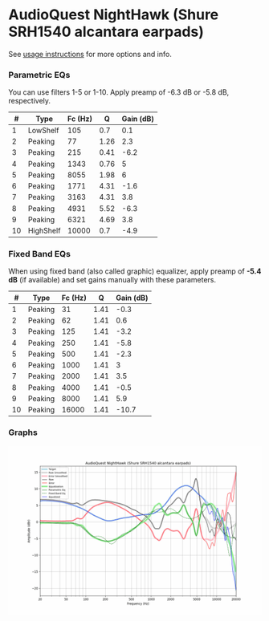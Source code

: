 # AudioQuest NightHawk (Shure SRH1540 alcantara earpads)
See [usage instructions](https://github.com/jaakkopasanen/AutoEq#usage) for more options and info.

### Parametric EQs
You can use filters 1-5 or 1-10. Apply preamp of -6.3 dB or -5.8 dB, respectively.

|   # | Type      |   Fc (Hz) |    Q |   Gain (dB) |
|-----|-----------|-----------|------|-------------|
|   1 | LowShelf  |       105 | 0.7  |         0.1 |
|   2 | Peaking   |        77 | 1.26 |         2.3 |
|   3 | Peaking   |       215 | 0.41 |        -6.2 |
|   4 | Peaking   |      1343 | 0.76 |         5   |
|   5 | Peaking   |      8055 | 1.98 |         6   |
|   6 | Peaking   |      1771 | 4.31 |        -1.6 |
|   7 | Peaking   |      3163 | 4.31 |         3.8 |
|   8 | Peaking   |      4931 | 5.52 |        -6.3 |
|   9 | Peaking   |      6321 | 4.69 |         3.8 |
|  10 | HighShelf |     10000 | 0.7  |        -4.9 |

### Fixed Band EQs
When using fixed band (also called graphic) equalizer, apply preamp of **-5.4 dB** (if available) and set gains manually with these parameters.

|   # | Type    |   Fc (Hz) |    Q |   Gain (dB) |
|-----|---------|-----------|------|-------------|
|   1 | Peaking |        31 | 1.41 |        -0.3 |
|   2 | Peaking |        62 | 1.41 |         0.6 |
|   3 | Peaking |       125 | 1.41 |        -3.2 |
|   4 | Peaking |       250 | 1.41 |        -5.8 |
|   5 | Peaking |       500 | 1.41 |        -2.3 |
|   6 | Peaking |      1000 | 1.41 |         3   |
|   7 | Peaking |      2000 | 1.41 |         3.5 |
|   8 | Peaking |      4000 | 1.41 |        -0.5 |
|   9 | Peaking |      8000 | 1.41 |         5.9 |
|  10 | Peaking |     16000 | 1.41 |       -10.7 |

### Graphs
![](./AudioQuest%20NightHawk%20(Shure%20SRH1540%20alcantara%20earpads).png)

